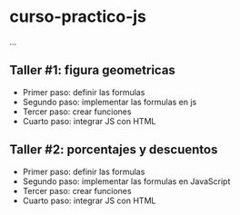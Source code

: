 # curso-practico-js

...

## Taller #1: figura geometricas

- Primer paso: definir las formulas
- Segundo paso: implementar las formulas en js
- Tercer paso: crear funciones
- Cuarto paso: integrar JS con HTML

## Taller #2: porcentajes y descuentos
- Primer paso: definir las formulas
- Segundo paso: implementar las formulas en JavaScript
- Tercer paso: crear funciones
- Cuarto paso: integrar JS con HTML
